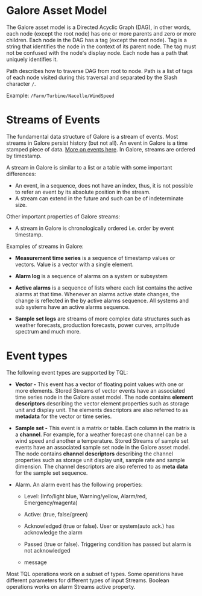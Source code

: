 
# Galore Asset Model

The Galore asset model is a Directed Acyclic Graph (DAG), in other words, each node (except the root node) has one or more parents and zero or more children. Each node in the DAG has a tag (except the root node). Tag is a string that identifies the node in the context of its parent node. The tag must not be confused with the node's display node. Each node has a path that uniquely identifies it. 

Path describes how to traverse DAG from root to node. Path is a list of tags of each node visited during this traversal and separated by the Slash character `/`.

Example: `/Farm/Turbine/Nacelle/WindSpeed`

# Streams of Events

The fundamental data structure of Galore is a stream of events. Most streams in Galore persist history (but not all). An event in Galore is a time stamped piece of data. [More on events here](#event-types). In Galore, streams are ordered by timestamp.

A stream in Galore is similar to a list or a table with some important differences:

-   An event, in a sequence, does not have an index, thus, it is not possible to
    refer an event by its absolute position in the stream.
-   A stream can extend in the future and such can be of indeterminate size.

Other important properties of Galore streams:

-   A stream in Galore is chronologically ordered i.e. order by event timestamp.

Examples of streams in Galore:

-  **Measurement time series** is a sequence of timestamp values or
    vectors. Value is a vector with a single element.

-  **Alarm log** is a sequence of alarms on a system or subsystem

- **Active alarms** is a sequence of lists where each list contains the
    active alarms at that time. Whenever an alarms active state changes,
    the change is reflected in the by active alarms sequence. All
    systems and sub systems have an active alarms sequence.

-  **Sample set logs** are streams of more complex data structures such
    as weather forecasts, production forecasts, power curves, amplitude
    spectrum and much more.

# Event types 

The following event types are supported by TQL:

-   **Vector -** This event has a vector of floating point values with one or more elements. Stored Streams of vector events have an associated time series node in the Galore asset model. The node contains **element descriptors** describing the vector element properties such as storage unit and display unit. The elements descriptors are also referred to as **metadata** for the vector or time series.

-   **Sample set -** This event is a matrix or table. Each column in the matrix is a **channel**. 
      For example,  for a weather forecast one channel can be a wind speed and another a temperature. 
    Stored Streams of sample set events have an associated sample set node in the Galore asset model. The node contains **channel descriptors** describing the channel properties such as storage unit display unit, sample rate and sample dimension. The channel descriptors are also referred to as **meta data** for the sample set sequence.

-   Alarm. An alarm event has the following properties:

    -   Level: (Info/light blue, Warning/yellow, Alarm/red,
        Emergency/magenta)

    -   Active: (true, false/green)

    -   Acknowledged (true or false). User or system(auto ack.) has
        acknowledge the alarm

    -   Passed (true or false). Triggering condition has passed but
        alarm is not acknowledged

    -   message

Most TQL operations work on a subset of types. Some operations have
different parameters for different types of input Streams. Boolean
operations works on alarm Streams active property.


